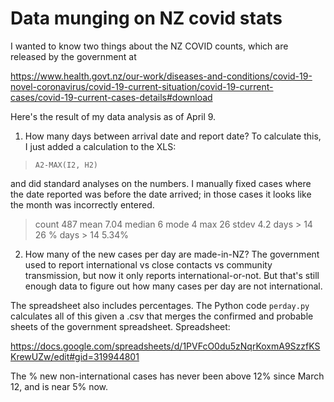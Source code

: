 # Data munging on NZ covid stats

I wanted to know two things about the NZ COVID counts, which are released by the government at

  https://www.health.govt.nz/our-work/diseases-and-conditions/covid-19-novel-coronavirus/covid-19-current-situation/covid-19-current-cases/covid-19-current-cases-details#download

Here's the result of my data analysis as of April 9.

1. How many days between arrival date and report date? To calculate this, I just added a calculation to the XLS:

>     A2-MAX(I2, H2)

and did standard analyses on the numbers. I manually fixed cases where the date reported was before the date arrived;
in those cases it looks like the month was incorrectly entered.

> count	487
> mean	7.04
> median	6
> mode	4
> max	26
> stdev	4.2
> days > 14	26
> % days > 14	5.34%

2. How many of the new cases per day are made-in-NZ? The government used to report international vs close contacts vs community transmission, but now it only reports international-or-not. But that's still enough data to figure out how many cases per day are not international.

The spreadsheet also includes percentages. The Python code `perday.py` calculates all of this given a .csv that merges the confirmed and probable sheets of the government spreadsheet. Spreadsheet:

  https://docs.google.com/spreadsheets/d/1PVFcO0du5zNqrKoxmA9SzzfKSKrewUZw/edit#gid=319944801

The % new non-international cases has never been above 12% since March 12, and is near 5% now.